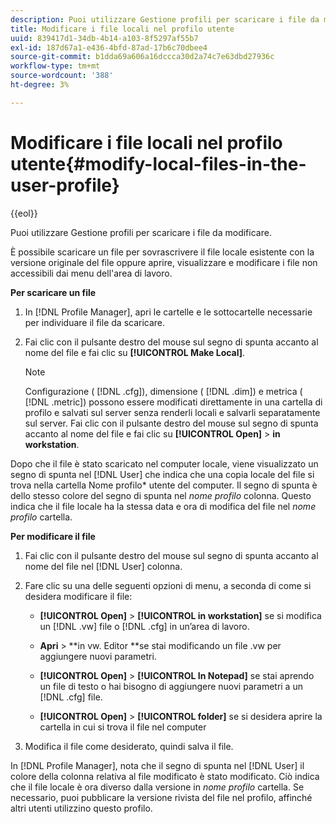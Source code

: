 ```yaml
---
description: Puoi utilizzare Gestione profili per scaricare i file da modificare.
title: Modificare i file locali nel profilo utente
uuid: 839417d1-34db-4b14-a103-8f5297af55b7
exl-id: 187d67a1-e436-4bfd-87ad-17b6c70dbee4
source-git-commit: b1dda69a606a16dccca30d2a74c7e63dbd27936c
workflow-type: tm+mt
source-wordcount: '388'
ht-degree: 3%

---
```


# Modificare i file locali nel profilo utente{#modify-local-files-in-the-user-profile}

{{eol}}

Puoi utilizzare Gestione profili per scaricare i file da modificare.

È possibile scaricare un file per sovrascrivere il file locale esistente con la versione originale del file oppure aprire, visualizzare e modificare i file non accessibili dai menu dell&#39;area di lavoro.

**Per scaricare un file**

1. In [!DNL Profile Manager], apri le cartelle e le sottocartelle necessarie per individuare il file da scaricare.
1. Fai clic con il pulsante destro del mouse sul segno di spunta accanto al nome del file e fai clic su **[!UICONTROL Make Local]**.

   >[!NOTE]
   >
   >Configurazione ( [!DNL .cfg]), dimensione ( [!DNL .dim]) e metrica ( [!DNL .metric]) possono essere modificati direttamente in una cartella di profilo e salvati sul server senza renderli locali e salvarli separatamente sul server. Fai clic con il pulsante destro del mouse sul segno di spunta accanto al nome del file e fai clic su **[!UICONTROL Open]** > **in workstation**.

Dopo che il file è stato scaricato nel computer locale, viene visualizzato un segno di spunta nel [!DNL User] che indica che una copia locale del file si trova nella cartella Nome profilo* utente del computer. Il segno di spunta è dello stesso colore del segno di spunta nel *nome profilo* colonna. Questo indica che il file locale ha la stessa data e ora di modifica del file nel *nome profilo* cartella.

**Per modificare il file**

1. Fai clic con il pulsante destro del mouse sul segno di spunta accanto al nome del file nel [!DNL User] colonna.
1. Fare clic su una delle seguenti opzioni di menu, a seconda di come si desidera modificare il file:

   * **[!UICONTROL Open]** > **[!UICONTROL in workstation]** se si modifica un [!DNL .vw] file o [!DNL .cfg] in un’area di lavoro.

   * **Apri** > **in vw. Editor **se stai modificando un file .vw per aggiungere nuovi parametri.

   * **[!UICONTROL Open]** > **[!UICONTROL In Notepad]** se stai aprendo un file di testo o hai bisogno di aggiungere nuovi parametri a un [!DNL .cfg] file.

   * **[!UICONTROL Open]** > **[!UICONTROL folder]** se si desidera aprire la cartella in cui si trova il file nel computer

1. Modifica il file come desiderato, quindi salva il file.

In [!DNL Profile Manager], nota che il segno di spunta nel [!DNL User] il colore della colonna relativa al file modificato è stato modificato. Ciò indica che il file locale è ora diverso dalla versione in *nome profilo* cartella. Se necessario, puoi pubblicare la versione rivista del file nel profilo, affinché altri utenti utilizzino questo profilo.
